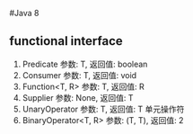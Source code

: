 #Java 8
## functional interface
1. Predicate<T> 参数: T, 返回值: boolean
2. Consumer<T> 参数: T, 返回值: void
3. Function<T, R> 参数: T, 返回值: R
4. Supplier<T> 参数: None, 返回值: T
5. UnaryOperator<T> 参数: T, 返回值: T  单元操作符
6. BinaryOperator<T, R> 参数: (T, T), 返回值: 2
